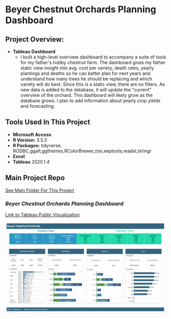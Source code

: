 
# Beyer Chestnut Orchards Planning Dashboard

## Project Overview:

- **Tableau Dashboard**
  - I built a high-level overview dashboard to accompany a suite of tools for my father's hobby chestnut farm.  The dashboard gives my father static view insight into avg. cost per variety, death rates, yearly plantings and deaths so he can better plan for next years and understand how many trees he should be replacing and which variety will do best.  Since this is a static view, there are no filters.  As new data is added to the database, it will update the "current" overview of the orchard.  This dashboard will likely grow as the database grows.  I plan to add information about yearly crop yields and forecasting.

## Tools Used In This Project
- **Microsoft Access**
- **R Version:** 3.5.3
- **R Packages:** tidyverse, RODBC,ggalt,ggthemes,RColorBrewer,zoo,eeptools,readxl,stringr
- **Excel**
- **Tableau** 2020.1.4
  
## Main Project Repo
[See Main Folder For This Project](https://github.com/abrambeyer/Beyer_Chestnut_Orchard_Project)  
 
### ***Beyer Chestnut Orchards Planning Dashboard***
[Link to Tableau Public Visualization](https://public.tableau.com/profile/abrambeyer#!/vizhome/BeyerChestnutOrchardsPlanningDashboard/BeyerChestnutOrchardsMain)  

<img src="https://github.com/abrambeyer/Beyer_Chestnut_Orchard_Project/blob/main/beyer_chestnut_orchards_planning_dashboard_gif.gif" width="500">
  
